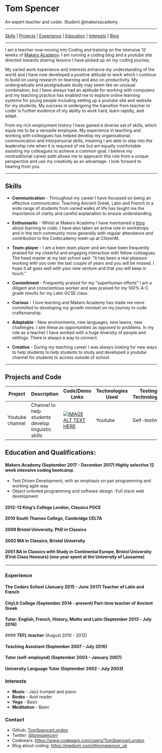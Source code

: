 Tom Spencer
======
An expert teacher and coder. Student @makersacademy
***
[Skills](#skills) | [Projects](#projects) | [Experience](#experience) | [Education](#education) | [Interests](#interests) | [Blog](https://medium.com/@tomspencer_uk)
***
I am a teacher now moving into Coding and training on the intensive 12 weeks of [Makers Academy](https://github.com/makersademy). I am running a coding blog and a youtube site directed towards sharing lessons I have picked up on my coding journey.

My varied work experience and interests enhance my understanding of the world and I have now developed a positive attitude to work which I continue to build on using research on learning and also on productivity. My undergraduate and postgraduate study may seem like an unusual combination, but I have always had an aptitude for working with computers and my teaching practice has enabled me to explore online learning systems for young people including setting up a youtube site and website for my students. My success in undergoing the transition from teacher to coder is further evidence of my ability to work hard, learn rapidly, and adapt.

From my rich employment history I have gained a diverse set of skills, which equip me to be a versatile employee. My experience in teaching and working with colleagues has helped develop my organisational, communication and interpersonal skills, meaning I am able to step into the leadership role when it is required of me but am equally comfortable assisting my colleagues to achieve a common goal. I believe my nontraditional career path allows me to approach this role from a unique perspective and use my creativity as an advantage. I look forward to hearing from you.

***

## Skills

- **Communication** - Throughout my career I have focussed on being an effective communicator. Teaching Ancient Greek, Latin and French to a wide range of students from varied walks of life has taught me the importance of clarity and careful explanation to ensure understanding.

- **Enthusiastic** - Whilst at Makers Academy I have maintained a [blog](https://medium.com/@tomspencer_uk) about learning to code. I have also taken an active role in workshops and in the tech community more generally with regular attendance and contribution to the Codecademy meet-up at CitizenM.

- **Team-player** - I am a keen team player and am have been frequently praised for my cheerful and engaging interaction with fellow colleagues. The head master at my last school said: "It has been a real pleasure working with you over the last couple of years and you will be missed. I hope it all goes well with your new venture and that you will keep in touch."

- **Commitment** - Frequently praised for my "superhuman efforts" I am a diligent and conscientious worker and was praised for my 100% A-C grade results for my Latin GCSE class.

- **Curious** - I love learning and Makers Academy has made me more committed to developing my growth mindset on my journey to code craftsmanship.

- **Adaptable** - New environments, new languages, new teams, new challenges. I see these as opportunities as opposed to problems. In my role as a teacher I have worked with a huge diversity of people and settings. There is always a way to connect.

- **Creative** - During my teaching career I was always looking for new ways to help students to help students to study and developed a youtube channel for students to access outside of school.

***

## Projects and Code
Project | Description | Code/Demo Links | Technologies Used | Testing Technologies
--- | --- | --- | --- | ---
Youtube channel | Channel to help students develop linguistic skills | [<img src="https://cloud.githubusercontent.com/assets/12953472/18688443/6021e65e-7f7c-11e6-9479-6ad58e3ab834.png" alt="IMAGE ALT TEXT HERE"/>](http://www.youtube.com/watch?feature=player_embedded&v=VM4ScXd5CkA&list=PLhhkrQZ2EUKwmtj99Xz95r6rpRnGZ5Brb&index=21) | Youtube | Self-testing |

## Education and Qualifications:

#### Makers Academy (September 2017 - December 2017) Highly selective 12 week intensive coding bootcamp.

- Test Driven Development, with an emphasis on pair programming and working agile way
- Object oriented programming and software design
-Full stack web development

#### 2012-13 King’s College London, Classics PGCE
#### 2010 South Thames College, Cambridge CELTA
#### 2009 Bristol University, PhD in Classics
#### 2002 	MA in Classics, Bristol University
#### 2001 	BA in Classics with Study in Continental Europe, Bristol University (First Class Honours) (one year spent at the University of Lausanne)

***

### Experience

#### **The Cedars School** (January 2015 - June 2017) Teacher of Latin and French
#### **CityLit College** (September 2014 - present) Part-time teacher of Ancient Greek
#### **Tutor: English, French, History, Maths and Latin** (September 2013 - July 2016)
#### **TEFL teacher** (August 2010 - 2012)
#### **Teaching Assistant** (September 2007 - July 2010)
#### **Tutor (self-employed)** (September 2003 - January 2007)
#### **University Language Tutor** (September 2002 - July 2003)

### Interests

- **Music** - Jazz trumpet and piano
- **Books** - Avid reader
- **Yoga** - Basic
- **Meditation** - Basic

### Contact
- Github: [TomSpencerLondon](https://github.com/TomSpencerLondon)
- Twitter: [@tomspencerr](https://twitter.com/TomSpencerr/media)
- Codewars: https://www.codewars.com/users/TomSpencerLondon
- Blog about coding: https://medium.com/@tomspencer_uk
